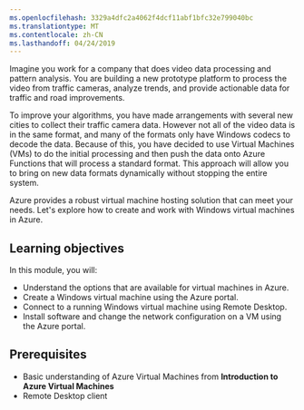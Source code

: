 ```yaml
---
ms.openlocfilehash: 3329a4dfc2a4062f4dcf11abf1bfc32e799040bc
ms.translationtype: MT
ms.contentlocale: zh-CN
ms.lasthandoff: 04/24/2019
---
```

Imagine you work for a company that does video data processing and pattern analysis. You are building a new prototype platform to process the video from traffic cameras, analyze trends, and provide actionable data for traffic and road improvements. 

To improve your algorithms, you have made arrangements with several new cities to collect their traffic camera data. However not all of the video data is in the same format, and many of the formats only have Windows codecs to decode the data. Because of this, you have decided to use Virtual Machines (VMs) to do the initial processing and then push the data onto Azure Functions that will process a standard format. This approach will allow you to bring on new data formats dynamically without stopping the entire system.

Azure provides a robust virtual machine hosting solution that can meet your needs. Let's explore how to create and work with Windows virtual machines in Azure.

## <a name="learning-objectives"></a>Learning objectives

In this module, you will:

- Understand the options that are available for virtual machines in Azure.
- Create a Windows virtual machine using the Azure portal.
- Connect to a running Windows virtual machine using Remote Desktop.
- Install software and change the network configuration on a VM using the Azure portal.

## <a name="prerequisites"></a>Prerequisites

- Basic understanding of Azure Virtual Machines from **Introduction to Azure Virtual Machines**
- Remote Desktop client